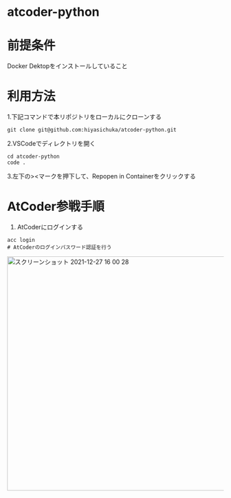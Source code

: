 # atcoder-python

# 前提条件

Docker Dektopをインストールしていること

# 利用方法

1.下記コマンドで本リポジトリをローカルにクローンする

```shell
git clone git@github.com:hiyasichuka/atcoder-python.git
```

2.VSCodeでディレクトリを開く

```shell
cd atcoder-python
code .
```

3.左下の><マークを押下して、Repopen in Containerをクリックする

# AtCoder参戦手順

1. AtCoderにログインする

```shell
acc login
# AtCoderのログインパスワード認証を行う
```
<img width="544" alt="スクリーンショット 2021-12-27 16 00 28" src="https://user-images.githubusercontent.com/52185395/147444203-1743c864-8c51-4202-8306-bcf43e067a69.png">
